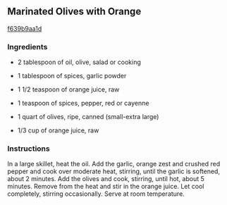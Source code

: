 ## Marinated Olives with Orange

[f639b9aa1d](http://www.foodandwine.com/recipes/marinated-olives-orange)

### Ingredients

 - 2 tablespoon of oil, olive, salad or cooking

 - 1 tablespoon of spices, garlic powder

 - 1 1/2 teaspoon of orange juice, raw

 - 1 teaspoon of spices, pepper, red or cayenne

 - 1 quart of olives, ripe, canned (small-extra large)

 - 1/3 cup of orange juice, raw

### Instructions

In a large skillet, heat the oil. Add the garlic, orange zest and crushed red pepper and cook over moderate heat, stirring, until the garlic is softened, about 2 minutes. Add the olives and cook, stirring, until hot, about 5 minutes. Remove from the heat and stir in the orange juice. Let cool completely, stirring occasionally. Serve at room temperature.